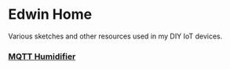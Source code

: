 # Edwin Home
Various sketches and other resources used in my DIY IoT devices.

### [MQTT Humidifier](/devices/humidifier_mqtt)
